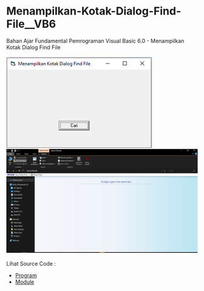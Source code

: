 # Menampilkan-Kotak-Dialog-Find-File__VB6
Bahan Ajar Fundamental Pemrograman Visual Basic 6.0 - Menampilkan Kotak Dialog Find File<br><br>
<img src="https://github.com/RizkyKhapidsyah/Menampilkan-Kotak-Dialog-Find-File__VB6/blob/master/result/001.PNG">
<img src="https://github.com/RizkyKhapidsyah/Menampilkan-Kotak-Dialog-Find-File__VB6/blob/master/result/002.PNG"><br><br>
Lihat Source Code : <br>
- <a href="https://github.com/RizkyKhapidsyah/Menampilkan-Kotak-Dialog-Find-File__VB6/blob/master/Form1.frm">Program</a><br>
- <a href="https://github.com/RizkyKhapidsyah/Menampilkan-Kotak-Dialog-Find-File__VB6/blob/master/Module1.bas">Module</a>
